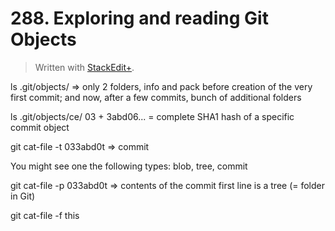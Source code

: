 # 288. Exploring and reading Git Objects


> Written with [StackEdit+](https://stackedit.net/).


ls .git/objects/ =>
only 2 folders, info and pack before creation of the very first commit;
and now, after a few commits, bunch of additional folders

ls .git/objects/ce/
03 + 3abd06... = complete SHA1 hash of a specific commit object

git cat-file -t 033abd0t => commit

You might see one the following types: blob, tree, commit

git cat-file -p 033abd0t => contents of the commit
first line is a tree (= folder in Git)

git cat-file -f this 







<!--stackedit_data:
eyJoaXN0b3J5IjpbODEzNTI0Nzk1LC0xMDgxNTIyMjE2LDE4Nj
I3NzE0NTJdfQ==
-->